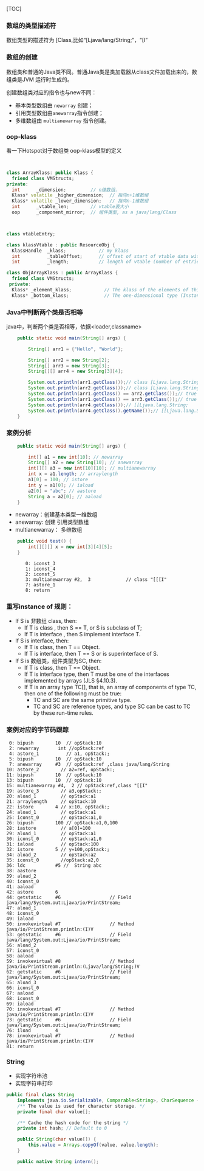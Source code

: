 [TOC]



### 数组的类型描述符

数组类型的描述符为 [Class,比如“[Ljava/lang/String;”，“[I”


### 数组的创建


数组类和普通的Java类不同。普通Java类是类加载器从class文件加载出来的，数组类是JVM 运行时生成的。

创建数组类对应的指令也与new不同：

+ 基本类型数组由 `newarray` 创建；
+ 引用类型数组由`anewarray`指令创建；
+ 多维数组由 `multianewarray` 指令创建。


### oop-klass

看一下Hotspot对于数组类 oop-klass模型的定义


```cpp


class ArrayKlass: public Klass {
  friend class VMStructs;
private:
  int      _dimension;         // n维数组.
  Klass* volatile _higher_dimension;  // 指向n+1维数组
  Klass* volatile _lower_dimension;   // 指向n-1维数组
  int      _vtable_len;        // vtable表大小
  oop      _component_mirror;  // 组件类型, as a java/lang/Class




```

```cpp
class vtableEntry;

class klassVtable : public ResourceObj {
  KlassHandle  _klass;            // my klass
  int          _tableOffset;      // offset of start of vtable data within klass
  int          _length;           // length of vtable (number of entries)

```


```cpp
class ObjArrayKlass : public ArrayKlass {
  friend class VMStructs;
 private:
  Klass* _element_klass;            // The klass of the elements of this array type
  Klass* _bottom_klass;             // The one-dimensional type (InstanceKlass or TypeArrayKlass)

```


### Java中判断两个类是否相等

java中，判断两个类是否相等，依据<loader,classname>
```java
    public static void main(String[] args) {

        String[] arr1 = {"Hello", "World"};

        String[] arr2 = new String[2];
        String[] arr3 = new String[3];
        String[][] arr4 = new String[3][4];

        System.out.println(arr1.getClass());// class [Ljava.lang.String;
        System.out.println(arr2.getClass());// class [Ljava.lang.String;
        System.out.println(arr1.getClass() == arr2.getClass());// true
        System.out.println(arr1.getClass() == arr3.getClass());// true
        System.out.println(arr4.getClass());// [[Ljava.lang.String;
        System.out.println(arr4.getClass().getName());// [[Ljava.lang.String;
    }
```


### 案例分析



```java
    public static void main(String[] args) {

        int[] a1 = new int[10]; // newarray
        String[] a2 = new String[10]; // anewarray
        int[][] a3 = new int[10][10]; // multianewarray
        int x = a1.length; // arraylength
        a1[0] = 100; // istore
        int y = a1[0]; // iaload
        a2[0] = "abc"; // aastore
        String a = a2[0]; // aaload
    }
```


+ newarray：创建基本类型一维数组
+ anewarray: 创建 引用类型数组
+ multianewarray： 多维数组


```java
    public void test() {
        int[][][] x = new int[3][4][5];
    }
```


```
       0: iconst_3
       1: iconst_4
       2: iconst_5
       3: multianewarray #2,  3             // class "[[[I"
       7: astore_1
       8: return
```




### 重写instance of 规则：


+ If S is 非数组 class, then:
  * If T is class , then S == T, or S is subclass of T;
  * If T is interface , then S implement interface T.
+ If S is interface, then:
  * If T is class, then T == Object.
  * If T is interface, then T == S or is superinterface of S.
+ If S is 数组类，组件类型为SC, then:
  * If T is class, then T == Object.
  * If T is interface type, then T must be one of the interfaces implemented by arrays (JLS §4.10.3).
  * If T is an array type TC[], that is, an array of components of type TC, then one of the following must be true:
    + TC and SC are the same primitive type.
    + TC and SC are reference types, and type SC can be cast to TC
by these run-time rules.


### 案例对应的字节码跟踪

```
 0: bipush        10  // opStack:10
 2: newarray       int //opStack:ref
 4: astore_1          // a1, opStack:;
 5: bipush        10  // opStack:10
 7: anewarray     #3  // opStack:ref ,class java/lang/String
10: astore_2        // a2=ref, opStack:;
11: bipush        10  // opStack:10
13: bipush        10  // opStack:10
15: multianewarray #4,  2 // opStack:ref,class "[[I"
19: astore_3        // a3,opStack:;
20: aload_1         // opStack:a1
21: arraylength     // opStack:10
22: istore        4 // x:10, opStack:;
24: aload_1         // opStack:a1
25: iconst_0        // opStack:a1,0
26: bipush        100 // opStack:a1,0,100
28: iastore         // a[0]=100
29: aload_1         // opStack:a1
30: iconst_0        // opStack:a1,0
31: iaload          // opStack:100
32: istore        5 // y=100,opStack:;
34: aload_2         // opStack:a2
35: iconst_0        //opStack:a2,0
36: ldc           #5 //  String abc
38: aastore
39: aload_2
40: iconst_0
41: aaload
42: astore        6
44: getstatic     #6                  // Field java/lang/System.out:Ljava/io/PrintStream;
47: aload_1
48: iconst_0
49: iaload
50: invokevirtual #7                  // Method java/io/PrintStream.println:(I)V
53: getstatic     #6                  // Field java/lang/System.out:Ljava/io/PrintStream;
56: aload_2
57: iconst_0
58: aaload
59: invokevirtual #8                  // Method java/io/PrintStream.println:(Ljava/lang/String;)V
62: getstatic     #6                  // Field java/lang/System.out:Ljava/io/PrintStream;
65: aload_3
66: iconst_0
67: aaload
68: iconst_0
69: iaload
70: invokevirtual #7                  // Method java/io/PrintStream.println:(I)V
73: getstatic     #6                  // Field java/lang/System.out:Ljava/io/PrintStream;
76: iload         4
78: invokevirtual #7                  // Method java/io/PrintStream.println:(I)V
81: return

```



### String


+ 实现字符串池
+ 实现字符串打印




```java
public final class String
    implements java.io.Serializable, Comparable<String>, CharSequence {
    /** The value is used for character storage. */
    private final char value[];

    /** Cache the hash code for the string */
    private int hash; // Default to 0

    public String(char value[]) {
        this.value = Arrays.copyOf(value, value.length);
    }

    public native String intern();

```



